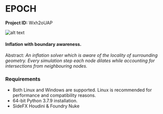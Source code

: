 # EPOCH

**Project ID:** Wxh2oUAP

![alt text](https://github.com/epochlab/epoch/blob/main/sample.png)

#### Inflation with boundary awareness.
Abstract: *An inflation solver which is aware of the locality of surrounding geometry. Every simulation step each node dilates while accounting for intersections from neighbouring nodes.*

### Requirements

- Both Linux and Windows are supported. Linux is recommended for performance and compatibility reasons.
- 64-bit Python 3.7.9 installation.
- SideFX Houdini & Foundry Nuke
